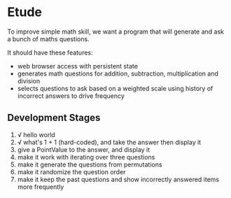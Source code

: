 # Etude

To improve simple math skill, we want a program that will generate and ask a bunch of maths questions.

It should have these features:

* web browser access with persistent state
* generates math questions for addition, subtraction, multiplication and division
* selects questions to ask based on a weighted scale using history of incorrect answers to drive frequency

## Development Stages

1. √ hello world
2. √ what's 1 + 1 (hard-coded), and take the answer then display it
3. give a PointValue to the answer, and display it
4. make it work with iterating over three questions
5. make it generate the questions from permutations
6. make it randomize the question order
7. make it keep the past questions and show incorrectly answered items more frequently